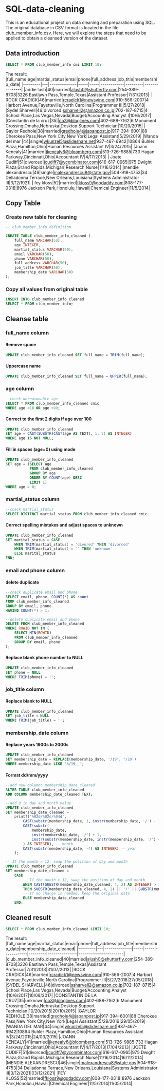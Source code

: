 # SQL-data-cleaning

This is an educational project on data cleaning and preparation using SQL. The original database in CSV format is located in the file club_member_info.csv. Here, we will explore the steps that need to be applied to obtain a cleansed version of the dataset.

## Data introduction
```sql
SELECT * FROM club_member_info cmi LIMIT 10;
```
The result:
|full_name|age|martial_status|email|phone|full_address|job_title|membership_date|
|---------|---|--------------|-----|-----|------------|---------|---------------|
|addie lush|40|married|alush0@shutterfly.com|254-389-8708|3226 Eastlawn Pass,Temple,Texas|Assistant Professor|7/31/2013|
|      ROCK CRADICK|46|married|rcradick1@newsvine.com|910-566-2007|4 Harbort Avenue,Fayetteville,North Carolina|Programmer III|5/27/2018|
|Sydel Sharvell|46|divorced|ssharvell2@amazon.co.jp|702-187-8715|4 School Place,Las Vegas,Nevada|Budget/Accounting Analyst I|10/6/2017|
|Constantin de la cruz|35||co3@bloglines.com|402-688-7162|6 Monument Crossing,Omaha,Nebraska|Desktop Support Technician|10/20/2015|
|  Gaylor Redhole|38|married|gredhole4@japanpost.jp|917-394-6001|88 Cherokee Pass,New York City,New York|Legal Assistant|5/29/2019|
|Wanda del mar       |44|single|wkunzel5@slideshare.net|937-467-6942|10864 Buhler Plaza,Hamilton,Ohio|Human Resources Assistant IV|3/24/2015|
|Joann Kenealy|41|married|jkenealy6@bloomberg.com|513-726-9885|733 Hagan Parkway,Cincinnati,Ohio|Accountant IV|4/17/2013|
|   Joete Cudiff|51|divorced|jcudiff7@ycombinator.com|616-617-0965|975 Dwight Plaza,Grand Rapids,Michigan|Research Nurse|11/16/2014|
|mendie alexandrescu|46|single|malexandrescu8@state.gov|504-918-4753|34 Delladonna Terrace,New Orleans,Louisiana|Systems Administrator III|3/12/1921|
| fey kloss|52|married|fkloss9@godaddy.com|808-177-0318|8976 Jackson Park,Honolulu,Hawaii|Chemical Engineer|11/5/2014|

## Copy Table
### Create new table for cleaning
```sql
-- club_member_info definition

CREATE TABLE club_member_info_cleaned (
	full_name VARCHAR(50),
	age INTEGER,
	martial_status VARCHAR(50),
	email VARCHAR(50),
	phone VARCHAR(50),
	full_address VARCHAR(50),
	job_title VARCHAR(50),
	membership_date VARCHAR(50)
);
```
### Copy all values from original table
```sql
INSERT INTO club_member_info_cleaned 
SELECT * FROM club_member_info;
```

## Cleanse table 
### full_name column
#### Remove space
```sql
UPDATE club_member_info_cleaned SET full_name = TRIM(full_name);
```
#### Uppercase name
```sql
UPDATE club_member_info_cleaned SET full_name = UPPER(full_name);
```

### age column
```sql
--check unreasonable age
SELECT * FROM club_member_info_cleaned cmic
WHERE age <18 OR age >90;
```
#### Correct to the first 2 digits if age over 100
```sql
UPDATE club_member_info_cleaned
SET age = CAST(SUBSTR(CAST(age AS TEXT), 1, 2) AS INTEGER)
WHERE age IS NOT NULL;
```
#### Fill in spaces (age=0) using mode
```sql
UPDATE club_member_info_cleaned
SET age = (SELECT age
           FROM club_member_info_cleaned
           GROUP BY age
           ORDER BY COUNT(age) DESC
           LIMIT 1)
WHERE age = 0;
```

### martial_status column
```sql
--check martial_status
SELECT DISTINCT martial_status FROM club_member_info_cleaned cmic
```
#### Correct spelling mistakes and adjust spaces to unknown
```sql
UPDATE club_member_info_cleaned
SET marital_status = CASE
    WHEN TRIM(martial_status) = 'divored' THEN 'divorced'
    WHEN TRIM(martial_status) = '' THEN 'unknown'
    ELSE marital_status
END;
```

### email and phone column
#### delete duplicate
```sql
--check duplicate email and phone
SELECT email, phone, COUNT(*) AS count
FROM club_member_info_cleaned
GROUP BY email, phone
HAVING COUNT(*) > 1;

--delete duplicate email and phone
DELETE FROM club_member_info_cleaned
WHERE ROWID NOT IN (
    SELECT MIN(ROWID)
    FROM club_member_info_cleaned
    GROUP BY email, phone
);
```
#### Replace blank phone number to NULL
```sql
UPDATE club_member_info_cleaned
SET phone = NULL
WHERE TRIM(phone) = '';
```

### job_title column
#### Replace blank to NULL
```sql
UPDATE club_member_info_cleaned
SET job_title = NULL
WHERE TRIM(job_title) = '';
```
### membership_date column
#### Replace years 1900s to 2000s
```sql
UPDATE club_member_info_cleaned
SET membership_date = REPLACE(membership_date, '/19', '/20')
WHERE membership_date LIKE '%/19__';
```

#### Format dd/mm/yyyy
```sql
--add new column: membership_date_cleaned
ALTER TABLE club_member_info_cleaned
ADD COLUMN membership_date_cleaned TEXT;

--add 0 in day and month value
UPDATE club_member_info_cleaned
SET membership_date_cleaned = 
    printf('%02d/%02d/%04d',
        CAST(substr(membership_date, 1, instr(membership_date, '/') - 1) AS INTEGER), -- day
        CAST(substr(
            membership_date,
            instr(membership_date, '/') + 1,
            instr(substr(membership_date, instr(membership_date, '/') + 1), '/') - 1
        ) AS INTEGER), -- month
        CAST(substr(membership_date, -4) AS INTEGER) -- year
    );

-- If the month > 12, swap the position of day and month
UPDATE club_member_info_cleaned
SET membership_date_cleaned = 
    CASE 
        -- If the month > 12, swap the position of day and month
        WHEN CAST(SUBSTR(membership_date_cleaned, 4, 2) AS INTEGER) > 12
        THEN SUBSTR(membership_date_cleaned, 4, 2) || '/' || SUBSTR(membership_date_cleaned, 1, 2) || '/' || SUBSTR(membership_date_cleaned, 7, 4)
        -- If no change is needed, keep the original date
        ELSE membership_date_cleaned
    END;
```

## Cleaned result
```sql
SELECT * FROM club_member_info_cleaned LIMIT 10;
```
The result:
|full_name|age|martial_status|email|phone|full_address|job_title|membership_date|membership_date_cleaned|
|---------|---|--------------|-----|-----|------------|---------|---------------|-----------------------|
|club_member_info_cleaned|40|married|alush0@shutterfly.com|254-389-8708|3226 Eastlawn Pass,Temple,Texas|Assistant Professor|7/31/2013|31/07/2013|
|ROCK CRADICK|46|married|rcradick1@newsvine.com|910-566-2007|4 Harbort Avenue,Fayetteville,North Carolina|Programmer III|5/27/2018|27/05/2018|
|SYDEL SHARVELL|46|divorced|ssharvell2@amazon.co.jp|702-187-8715|4 School Place,Las Vegas,Nevada|Budget/Accounting Analyst I|10/6/2017|10/06/2017|
|CONSTANTIN DE LA CRUZ|35|unknown|co3@bloglines.com|402-688-7162|6 Monument Crossing,Omaha,Nebraska|Desktop Support Technician|10/20/2015|20/10/2015|
|GAYLOR REDHOLE|38|married|gredhole4@japanpost.jp|917-394-6001|88 Cherokee Pass,New York City,New York|Legal Assistant|5/29/2019|29/05/2019|
|WANDA DEL MAR|44|single|wkunzel5@slideshare.net|937-467-6942|10864 Buhler Plaza,Hamilton,Ohio|Human Resources Assistant IV|3/24/2015|24/03/2015|
|JOANN KENEALY|41|married|jkenealy6@bloomberg.com|513-726-9885|733 Hagan Parkway,Cincinnati,Ohio|Accountant IV|4/17/2013|17/04/2013|
|JOETE CUDIFF|51|divorced|jcudiff7@ycombinator.com|616-617-0965|975 Dwight Plaza,Grand Rapids,Michigan|Research Nurse|11/16/2014|16/11/2014|
|MENDIE ALEXANDRESCU|46|single|malexandrescu8@state.gov|504-918-4753|34 Delladonna Terrace,New Orleans,Louisiana|Systems Administrator III|3/12/2021|03/12/2021|
|FEY KLOSS|52|married|fkloss9@godaddy.com|808-177-0318|8976 Jackson Park,Honolulu,Hawaii|Chemical Engineer|11/5/2014|11/05/2014|
